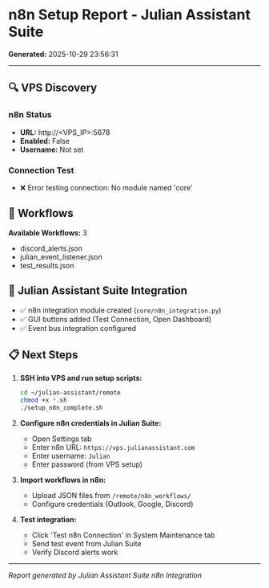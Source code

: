 # n8n Setup Report - Julian Assistant Suite

**Generated:** 2025-10-29 23:56:31

---

## 🔍 VPS Discovery

### n8n Status
- **URL:** http://<VPS_IP>:5678
- **Enabled:** False
- **Username:** Not set

### Connection Test
- ❌ Error testing connection: No module named 'core'

## 🔄 Workflows

**Available Workflows:** 3

- discord_alerts.json
- julian_event_listener.json
- test_results.json

## 🔗 Julian Assistant Suite Integration

- ✅ n8n integration module created (`core/n8n_integration.py`)
- ✅ GUI buttons added (Test Connection, Open Dashboard)
- ✅ Event bus integration configured

## 📋 Next Steps

1. **SSH into VPS and run setup scripts:**
   ```bash
   cd ~/julian-assistant/remote
   chmod +x *.sh
   ./setup_n8n_complete.sh
   ```

2. **Configure n8n credentials in Julian Suite:**
   - Open Settings tab
   - Enter n8n URL: `https://vps.julianassistant.com`
   - Enter username: `Julian`
   - Enter password (from VPS setup)

3. **Import workflows in n8n:**
   - Upload JSON files from `/remote/n8n_workflows/`
   - Configure credentials (Outlook, Google, Discord)

4. **Test integration:**
   - Click 'Test n8n Connection' in System Maintenance tab
   - Send test event from Julian Suite
   - Verify Discord alerts work

---

*Report generated by Julian Assistant Suite n8n Integration*
